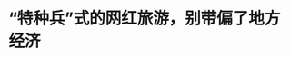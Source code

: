 <!DOCTYPE html>
<html lang="zh-CN">

<head>
    
<title>“特种兵”式的网红旅游，别带偏了地方经济_腾讯新闻</title>
<meta name="keywords" content="旅游市场,荣昌,网红,特种兵">
<meta name="description" content="“特种兵旅游”本质上不是旅游，而是一种畸形的互联网流行文化。匆匆而来的“特种兵”们在意的，不是地方的好山好水好风光，更不是厚重的人文历史积淀，而是扎堆跟风加炫耀的快感。      撰文丨关不羽   ....">
<meta name="author" content="腾讯网">
<meta name="copyright" content="Copyright 1998 - 2025 Tencent. All Rights Reserved">
<meta property="og:type" content="news" />

<meta property="og:title" content="“特种兵”式的网红旅游，别带偏了地方经济_腾讯新闻" />
<meta property="og:description" content="“特种兵旅游”本质上不是旅游，而是一种畸形的互联网流行文化。匆匆而来的“特种兵”们在意的，不是地方的好山好水好风光，更不是厚重的人文历史积淀，而是扎堆跟风加炫耀的快感。      撰文丨关不羽   ...." />
<meta property="og:url" content="https://news.qq.com/rain/a/20250509A04H5S00" />
<meta property="og:image" content="https://inews.gtimg.com/news_ls/OuQoBpNYaeMG9WPHr0LEq7Svc2vs5nwQHl8cYvcG2e7CEAA_640330/0" />
<meta property="article:author" content="冰川思想库" />
<meta property="article:published_time" content="2025-05-09 12:27:36" />
<meta property="category" content="travel" />

<meta name="baidu-site-verification" content="jJeIJ5X7pP" />
    <meta charset="utf-8" />
<meta http-equiv="X-UA-Compatible" content="IE=Edge" />
<meta name="viewport" content="width=device-width, initial-scale=1, shrink-to-fit=no" />
<link rel="dns-prefetch" href="mat1.gtimg.com">
<link rel="dns-prefetch" href="i.news.qq.com">
<link rel="shortcut icon" href="https://mat1.gtimg.com/qqcdn/qqindex2021/favicon.ico">
<script nomodule="true" src="https://mat1.gtimg.com/qqcdn/qqindex2021/common-static/20240515201444/core3-37-1.min.js"></script>
<script>
  try {
    if (!window.IntersectionObserver) {
      var observerScript = document.createElement('script');
      observerScript.src = "https://mat1.gtimg.com/qqcdn/qqindex2021/common-static/20241024141058/intersection-observer-polyfill.js";
      document.head.appendChild(observerScript);
    }
  } catch (error) {}
</script>

<script>
  try {
    if (!Element.prototype.scrollTo) {
      var scrollScript = document.createElement('script');
      scrollScript.src = "https://mat1.gtimg.com/qqcdn/qqindex2021/common-static/20241025153001/scroll-behavior-polyfill.js";
      document.head.appendChild(scrollScript);
    }
  } catch (error) {}
</script>
<script>
  try {
    if ('scrollRestoration' in window.history) {
      window.history.scrollRestoration = 'manual';
    }
    window.isPcClient = Boolean(window.electron) && (
      window.navigator.userAgent.indexOf('pc-client') > 0 ||
      window.navigator.userAgent.indexOf('TencentNews') > 0
    );
  } catch {}
</script>
<script>
  try {
    if (window.isPcClient) {
      var bodyStyle = document.createElement('style');
      bodyStyle.innerText = 'body{ zoom: 0.95 }';
      document.head.appendChild(bodyStyle);
    }
  } catch {}
</script>
<script>
  window.DATA = {"url":"https://view.inews.qq.com/a/20250509A04H5S00","article_id":"20250509A04H5S00","article_type":"0","title":"“特种兵”式的网红旅游，别带偏了地方经济","desc":"“特种兵旅游”本质上不是旅游，而是一种畸形的互联网流行文化。匆匆而来的“特种兵”们在意的，不是地方的好山好水好风光，更不是厚重的人文历史积淀，而是扎堆跟风加炫耀的快感。      撰文丨关不羽   ....","iNewsRecommendLevel":1,"abstract":"“特种兵旅游”本质上不是旅游，而是一种畸形的互联网流行文化。匆匆而来的“特种兵”们在意的，不是地方的好山好水好风光，更不是厚重的人文历史积淀，而是扎堆跟风加炫耀的快感。      撰文丨关不羽   ....","catalog1":"travel","ad_channel_sign":"fashion","introduction":"","media":"冰川思想库","media_id":"5077623","pubtime":"2025-05-09 12:27:36","comment_id":"8410483162","political":0,"cmsId":"20250509A04H5S00","cms_id":"20250509A04H5S00","closeAllAd":0,"closeAllFavorite":false,"originContent":{"directory":{"ai_list":null,"enable":2,"list":null},"text":"\u003cdiv class=\"rich_media_content\"\u003e\u003cp style=\"text-align: center\" data-exeditor-arbitrary-box=\"image-box\"\u003e\u003c!--IMG_0--\u003e\u003c/p\u003e\u003cp style=\"background-color: rgb(255, 255, 255); line-height: 1.5; margin-bottom: 28px; margin-left: 24px; margin-right: 24px; margin-top: 8px; padding: 0px; text-align: justify\"\u003e\u003cspan style=\"letter-spacing: 1px\"\u003e\u003cspan style=\"font-size: 18px\"\u003e\u003cspan style=\"color: rgb(104, 104, 104)\"\u003e\u003cspan style=\"background-color: rgb(247, 247, 247)\"\u003e“特种兵旅游”本质上不是旅游，而是一种畸形的互联网流行文化。匆匆而来的“特种兵”们在意的，不是地方的好山好水好风光，更不是厚重的人文历史积淀，而是扎堆跟风加炫耀的快感。\u003c/span\u003e\u003c/span\u003e\u003c/span\u003e\u003c/span\u003e\u003c/p\u003e\u003cp style=\"background-color: rgb(255, 255, 255); line-height: 2; margin-bottom: 0px; margin-left: 8px; margin-right: 8px; margin-top: 20px; padding: 0px; text-align: justify\"\u003e\u003cspan style=\"letter-spacing: 1px\"\u003e\u003cspan style=\"font-size: 18px\"\u003e\u003cstrong\u003e\u003cspan style=\"color: rgb(62, 62, 62)\"\u003e\u003cspan style=\"background-color: rgb(255, 255, 255)\"\u003e撰文丨关不羽\u003c/span\u003e\u003c/span\u003e\u003c/strong\u003e\u003c/span\u003e\u003c/span\u003e\u003c/p\u003e\u003cp style=\"background-color: rgb(255, 255, 255); line-height: 2; margin-bottom: 18px; margin-left: 8px; margin-right: 8px; margin-top: 18px; padding: 0px; text-align: justify\"\u003e\u003c/p\u003e\u003cp style=\"background-color: rgb(255, 255, 255); line-height: 2; margin-bottom: 0px; margin-left: 8px; margin-right: 8px; margin-top: 20px; padding: 0px; text-align: justify\"\u003e\u003cspan style=\"letter-spacing: 1px\"\u003e\u003cspan style=\"font-size: 18px\"\u003e\u003cspan style=\"color: rgb(47, 47, 47)\"\u003e\u003cspan style=\"background-color: rgb(255, 255, 255)\"\u003e又是一个到处堵车、人挤人的“五一”假期。假期5天全国国内出游3.14亿人次，同比增长6.4%；国内游客出游总花费1802.69亿元，同比增长8.0%。宏观数据相当喜人。\u003c/span\u003e\u003c/span\u003e\u003c/span\u003e\u003c/span\u003e\u003c/p\u003e\u003cp style=\"background-color: rgb(255, 255, 255); line-height: 2; margin-bottom: 18px; margin-left: 8px; margin-right: 8px; margin-top: 18px; padding: 0px; text-align: justify\"\u003e\u003c/p\u003e\u003cp style=\"background-color: rgb(255, 255, 255); line-height: 2; margin-bottom: 0px; margin-left: 8px; margin-right: 8px; margin-top: 20px; padding: 0px; text-align: justify\"\u003e\u003cspan style=\"letter-spacing: 1px\"\u003e\u003cspan style=\"font-size: 18px\"\u003e\u003cspan style=\"color: rgb(47, 47, 47)\"\u003e\u003cspan style=\"background-color: rgb(255, 255, 255)\"\u003e不过，\u003c/span\u003e\u003c/span\u003e\u003cstrong\u003e\u003cspan style=\"color: rgb(0, 66, 139)\"\u003e\u003cspan style=\"background-color: rgb(255, 255, 255)\"\u003e最吸引眼球的可能不是数据，而是地方政府接待游客的“奇招”。\u003c/span\u003e\u003c/span\u003e\u003c/strong\u003e\u003c/span\u003e\u003c/span\u003e\u003c/p\u003e\u003cp style=\"background-color: rgb(255, 255, 255); line-height: 2; margin-bottom: 18px; margin-left: 8px; margin-right: 8px; margin-top: 18px; padding: 0px; text-align: justify\"\u003e\u003c/p\u003e\u003cp style=\"background-color: rgb(255, 255, 255); line-height: 2; margin-bottom: 0px; margin-left: 8px; margin-right: 8px; margin-top: 20px; padding: 0px; text-align: justify\"\u003e\u003cspan style=\"letter-spacing: 1px\"\u003e\u003cspan style=\"font-size: 18px\"\u003e\u003cspan style=\"color: rgb(47, 47, 47)\"\u003e\u003cspan style=\"background-color: rgb(255, 255, 255)\"\u003e新晋网红地区重庆市荣昌区政府食堂对社会开放，成了游客的打卡点。荣昌开了个头，多地政府跟进，成了今年长假新闻中的热点。对此，网上也产生了争议。头部网红胡锡进提出了批评，认为荣昌区政府开放食堂，有挤占民企市场、不公平竞争之嫌。\u003c/span\u003e\u003c/span\u003e\u003c/span\u003e\u003c/span\u003e\u003c/p\u003e\u003cp style=\"background-color: rgb(255, 255, 255); line-height: 2; margin-bottom: 18px; margin-left: 8px; margin-right: 8px; margin-top: 18px; padding: 0px; text-align: justify\"\u003e\u003c/p\u003e\u003cp style=\"background-color: rgb(255, 255, 255); line-height: 2; margin-bottom: 0px; margin-left: 8px; margin-right: 8px; margin-top: 20px; padding: 0px; text-align: justify\"\u003e\u003cspan style=\"letter-spacing: 1px\"\u003e\u003cspan style=\"font-size: 18px\"\u003e\u003cspan style=\"color: rgb(47, 47, 47)\"\u003e\u003cspan style=\"background-color: rgb(255, 255, 255)\"\u003e胡编说的不是没有道理，不过也得看具体情况。如果游客人数远远超出了本地餐饮的接待能力，政府开放食堂作为应急措施，算是无奈之举吧。不了解具体情况，所以不予评价。\u003c/span\u003e\u003c/span\u003e\u003c/span\u003e\u003c/span\u003e\u003c/p\u003e\u003cp style=\"background-color: rgb(255, 255, 255); line-height: 2; margin-bottom: 18px; margin-left: 8px; margin-right: 8px; margin-top: 18px; padding: 0px; text-align: justify\"\u003e\u003c/p\u003e\u003cp style=\"background-color: rgb(255, 255, 255); line-height: 2; margin-bottom: 0px; margin-left: 8px; margin-right: 8px; margin-top: 20px; padding: 0px; text-align: justify\"\u003e\u003cspan style=\"letter-spacing: 1px\"\u003e\u003cspan style=\"font-size: 18px\"\u003e\u003cspan style=\"color: rgb(47, 47, 47)\"\u003e\u003cspan style=\"background-color: rgb(255, 255, 255)\"\u003e比政府应不应该开放食堂更重要的是，政府对网红旅游的热炒如何应对。不要高估网红旅游的经济价值，最怕的是，舍本逐末，带坏了假日的旅游市场。\u003c/span\u003e\u003c/span\u003e\u003c/span\u003e\u003c/span\u003e\u003c/p\u003e\u003cp style=\"background-color: rgb(255, 255, 255); line-height: 2; margin-bottom: 18px; margin-left: 8px; margin-right: 8px; margin-top: 18px; padding: 0px; text-align: justify\"\u003e\u003c/p\u003e\u003ch1 style=\"line-height: 1.579; margin-bottom: 20px; margin-left: 0px; margin-right: 0px; margin-top: 20px; text-align: justify\"\u003e\u003c!--HPOS_0--\u003e\u003cstrong\u003e\u003cspan style=\"color: rgb(34, 34, 34)\"\u003e\u003cspan style=\"background-color: rgb(255, 255, 255)\"\u003e01\u003c/span\u003e\u003c/span\u003e\u003c/strong\u003e\u003c/h1\u003e\u003cp style=\"background-color: rgb(255, 255, 255); line-height: 2; margin-bottom: 18px; margin-left: 8px; margin-right: 8px; margin-top: 18px; padding: 0px; text-align: justify\"\u003e\u003c/p\u003e\u003cp style=\"background-color: rgb(255, 255, 255); line-height: 2; margin-bottom: 0px; margin-left: 8px; margin-right: 8px; margin-top: 20px; padding: 0px; text-align: justify\"\u003e\u003cspan style=\"letter-spacing: 1px\"\u003e\u003cspan style=\"font-size: 18px\"\u003e\u003cspan style=\"color: rgb(47, 47, 47)\"\u003e\u003cspan style=\"background-color: rgb(255, 255, 255)\"\u003e假日经济发展迅猛，年年新高，形势喜人。但是，人流增长并没有如预想中带动旅游经济的强劲发展。\u003c/span\u003e\u003c/span\u003e\u003c/span\u003e\u003c/span\u003e\u003c/p\u003e\u003cp style=\"background-color: rgb(255, 255, 255); line-height: 2; margin-bottom: 18px; margin-left: 8px; margin-right: 8px; margin-top: 18px; padding: 0px; text-align: justify\"\u003e\u003c/p\u003e\u003cp style=\"background-color: rgb(255, 255, 255); line-height: 2; margin-bottom: 0px; margin-left: 8px; margin-right: 8px; margin-top: 20px; padding: 0px; text-align: justify\"\u003e\u003cspan style=\"letter-spacing: 1px\"\u003e\u003cspan style=\"font-size: 18px\"\u003e\u003cstrong\u003e\u003cspan style=\"color: rgb(0, 66, 139)\"\u003e\u003cspan style=\"background-color: rgb(255, 255, 255)\"\u003e2024年，中国旅游产业的总体态势是“旺丁不旺财”。\u003c/span\u003e\u003c/span\u003e\u003c/strong\u003e\u003cspan style=\"color: rgb(34, 34, 34)\"\u003e\u003cspan style=\"background-color: rgb(255, 255, 255)\"\u003eA股32家上市旅游企业中，14家企业的营收同比增长，实现利润同比增长的仅10家。和旅游经济息息相关的航空、酒店，表现也不尽如人意。三大航司的旅客周转量均超过了2019年水平，却还是巨亏。酒店行业的情况同样不尽如人意，头部企业整体RevPAR（每间可供租出客房产生的平均实际营业收入）全年都在下降，业绩表现不佳。\u003c/span\u003e\u003c/span\u003e\u003c/span\u003e\u003c/span\u003e\u003c!--MID_AD_0--\u003e\u003c!--EOP_0--\u003e\u003c/p\u003e\u003c!--MID_ARTICLE_AD_0--\u003e\u003c!--PARAGRAPH_0--\u003e\u003cp style=\"background-color: rgb(255, 255, 255); line-height: 2; margin-bottom: 18px; margin-left: 8px; margin-right: 8px; margin-top: 18px; padding: 0px; text-align: justify\"\u003e\u003c/p\u003e\u003cp style=\"background-color: rgb(255, 255, 255); line-height: 2; margin-bottom: 0px; margin-left: 8px; margin-right: 8px; margin-top: 20px; padding: 0px; text-align: justify\"\u003e\u003cspan style=\"letter-spacing: 1px\"\u003e\u003cspan style=\"font-size: 18px\"\u003e\u003cspan style=\"color: rgb(47, 47, 47)\"\u003e\u003cspan style=\"background-color: rgb(255, 255, 255)\"\u003e显然，和节日景区人满为患的热闹景象相比，旅游经济的表现有点冷。旅游市场增量不增利、人旺财不旺的反差，源于人均消费低，低得几乎“贴着地面飞行”。\u003c/span\u003e\u003c/span\u003e\u003c/span\u003e\u003c/span\u003e\u003c/p\u003e\u003cp style=\"background-color: rgb(255, 255, 255); line-height: 2; margin-bottom: 18px; margin-left: 8px; margin-right: 8px; margin-top: 18px; padding: 0px; text-align: justify\"\u003e\u003c/p\u003e\u003cp style=\"background-color: rgb(255, 255, 255); line-height: 2; margin-bottom: 0px; margin-left: 8px; margin-right: 8px; margin-top: 20px; padding: 0px; text-align: justify\"\u003e\u003cspan style=\"letter-spacing: 1px\"\u003e\u003cspan style=\"font-size: 18px\"\u003e\u003cspan style=\"color: rgb(47, 47, 47)\"\u003e\u003cspan style=\"background-color: rgb(255, 255, 255)\"\u003e今年“五一”5天，游客日均消费仅114.8元。账面上比去年多了1块钱，但是考虑到去年下半年提振消费的政策，真实的人均消费还有可能略低于去年。\u003c/span\u003e\u003c/span\u003e\u003cstrong\u003e\u003cspan style=\"color: rgb(0, 66, 139)\"\u003e\u003cspan style=\"background-color: rgb(255, 255, 255)\"\u003e国内游客一直很省，现在更省。\u003c/span\u003e\u003c/span\u003e\u003c/strong\u003e\u003cspan style=\"color: rgb(34, 34, 34)\"\u003e\u003cspan style=\"background-color: rgb(255, 255, 255)\"\u003e省到极致的“穷游”，不做游客做“难民”。“难民风”游客出现在香港。\u003c/span\u003e\u003c/span\u003e\u003c/span\u003e\u003c/span\u003e\u003c/p\u003e\u003cp style=\"background-color: rgb(255, 255, 255); line-height: 2; margin-bottom: 18px; margin-left: 8px; margin-right: 8px; margin-top: 18px; padding: 0px; text-align: justify\"\u003e\u003c/p\u003e\u003cp style=\"background-color: rgb(255, 255, 255); line-height: 2; margin-bottom: 0px; margin-left: 8px; margin-right: 8px; margin-top: 20px; padding: 0px; text-align: justify\"\u003e\u003cspan style=\"letter-spacing: 1px\"\u003e\u003cspan style=\"font-size: 18px\"\u003e\u003cspan style=\"color: rgb(47, 47, 47)\"\u003e\u003cspan style=\"background-color: rgb(255, 255, 255)\"\u003e今年“五一”，香港媒体调查发现，位于北京道的麦当劳分店在凌晨时分竟有约50人留宿。店内环境嘈杂，多个行李箱随意摆放，许多游客趴在桌上或躺在椅子上。职员对此并未出言阻止，似乎对此现象感到无奈。港媒称这些人为“麦难民”。\u003c/span\u003e\u003c/span\u003e\u003c/span\u003e\u003c/span\u003e\u003c/p\u003e\u003cp style=\"background-color: rgb(255, 255, 255); line-height: 2; margin-bottom: 18px; margin-left: 8px; margin-right: 8px; margin-top: 18px; padding: 0px; text-align: justify\"\u003e\u003c/p\u003e\u003cp style=\"background-color: rgb(255, 255, 255); line-height: 2; margin-bottom: 0px; margin-left: 8px; margin-right: 8px; margin-top: 20px; padding: 0px; text-align: justify\"\u003e\u003cspan style=\"letter-spacing: 1px\"\u003e\u003cspan style=\"font-size: 18px\"\u003e\u003cspan style=\"color: rgb(47, 47, 47)\"\u003e\u003cspan style=\"background-color: rgb(255, 255, 255)\"\u003e“麦难民”的行为是否妥当，仁者见仁。可以肯定的是，“麦难民”对香港旅游经济是没什么贡献的。其实，国内的“特种兵”也没比“麦难民”好到哪里去。\u003c/span\u003e\u003c/span\u003e\u003c/span\u003e\u003c/span\u003e\u003c/p\u003e\u003cp style=\"background-color: rgb(255, 255, 255); line-height: 2; margin-bottom: 18px; margin-left: 8px; margin-right: 8px; margin-top: 18px; padding: 0px; text-align: justify\"\u003e\u003c/p\u003e\u003ch1 style=\"line-height: 1.579; margin-bottom: 20px; margin-left: 0px; margin-right: 0px; margin-top: 20px; text-align: justify\"\u003e\u003c!--HPOS_1--\u003e\u003cstrong\u003e\u003cspan style=\"color: rgb(34, 34, 34)\"\u003e\u003cspan style=\"background-color: rgb(255, 255, 255)\"\u003e02\u003c/span\u003e\u003c/span\u003e\u003c/strong\u003e\u003c/h1\u003e\u003cp style=\"background-color: rgb(255, 255, 255); line-height: 2; margin-bottom: 18px; margin-left: 8px; margin-right: 8px; margin-top: 18px; padding: 0px; text-align: justify\"\u003e\u003c/p\u003e\u003cp style=\"background-color: rgb(255, 255, 255); line-height: 2; margin-bottom: 0px; margin-left: 8px; margin-right: 8px; margin-top: 20px; padding: 0px; text-align: justify\"\u003e\u003cspan style=\"letter-spacing: 1px\"\u003e\u003cspan style=\"font-size: 18px\"\u003e\u003cspan style=\"color: rgb(47, 47, 47)\"\u003e\u003cspan style=\"background-color: rgb(255, 255, 255)\"\u003e“特种兵旅游”是疫情后大学生群体中兴起的，特殊情况下情绪宣泄式的暴走可以理解，久而久之却成了时髦的网红行为。\u003c/span\u003e\u003c/span\u003e\u003c/span\u003e\u003c/span\u003e\u003c/p\u003e\u003cp style=\"background-color: rgb(255, 255, 255); line-height: 2; margin-bottom: 18px; margin-left: 8px; margin-right: 8px; margin-top: 18px; padding: 0px; text-align: justify\"\u003e\u003c/p\u003e\u003cp style=\"background-color: rgb(255, 255, 255); line-height: 2; margin-bottom: 0px; margin-left: 8px; margin-right: 8px; margin-top: 20px; padding: 0px; text-align: justify\"\u003e\u003cspan style=\"letter-spacing: 1px\"\u003e\u003cspan style=\"font-size: 18px\"\u003e\u003cspan style=\"color: rgb(47, 47, 47)\"\u003e\u003cspan style=\"background-color: rgb(255, 255, 255)\"\u003e“一日跨三省”、“20元玩一天”之类的社交媒体炫耀、攀比成了网红捷径。各种不求玩好只要打卡出片的所谓“攻略”蔚然成风，向各个年龄段扩散。昔日明知有坑也要跳的老年低价团玩家也“重拾青春”，蠢蠢欲动。\u003c/span\u003e\u003c/span\u003e\u003c/span\u003e\u003c/span\u003e\u003c/p\u003e\u003cp style=\"background-color: rgb(255, 255, 255); line-height: 2; margin-bottom: 18px; margin-left: 8px; margin-right: 8px; margin-top: 18px; padding: 0px; text-align: justify\"\u003e\u003c/p\u003e\u003cp style=\"background-color: rgb(255, 255, 255); line-height: 2; margin-bottom: 0px; margin-left: 8px; margin-right: 8px; margin-top: 20px; padding: 0px; text-align: justify\"\u003e\u003cspan style=\"letter-spacing: 1px\"\u003e\u003cspan style=\"font-size: 18px\"\u003e\u003cspan style=\"color: rgb(47, 47, 47)\"\u003e\u003cspan style=\"background-color: rgb(255, 255, 255)\"\u003e于是乎，\u003c/span\u003e\u003c/span\u003e\u003cstrong\u003e\u003cspan style=\"color: rgb(0, 66, 139)\"\u003e\u003cspan style=\"background-color: rgb(255, 255, 255)\"\u003e老老少少的“特种兵”在假日出游的人潮中异军突起，为景区爆满、高速堵车添砖加瓦，为出游人数“锦上添花”。\u003c/span\u003e\u003c/span\u003e\u003c/strong\u003e\u003c/span\u003e\u003c/span\u003e\u003c/p\u003e\u003cp style=\"background-color: rgb(255, 255, 255); line-height: 2; margin-bottom: 18px; margin-left: 8px; margin-right: 8px; margin-top: 18px; padding: 0px; text-align: justify\"\u003e\u003c/p\u003e\u003cp style=\"background-color: rgb(255, 255, 255); line-height: 2; margin-bottom: 0px; margin-left: 8px; margin-right: 8px; margin-top: 20px; padding: 0px; text-align: justify\"\u003e\u003cspan style=\"letter-spacing: 1px\"\u003e\u003cspan style=\"font-size: 18px\"\u003e\u003cspan style=\"color: rgb(47, 47, 47)\"\u003e\u003cspan style=\"background-color: rgb(255, 255, 255)\"\u003e站在假日旅游经济的角度看，这些“暴走的特种兵”是妥妥的负能量。他们占用了当地大量公共资源，拉低了假日旅行的整体体验。\u003c/span\u003e\u003c/span\u003e\u003c/span\u003e\u003c/span\u003e\u003c/p\u003e\u003cp style=\"background-color: rgb(255, 255, 255); line-height: 2; margin-bottom: 18px; margin-left: 8px; margin-right: 8px; margin-top: 18px; padding: 0px; text-align: justify\"\u003e\u003c/p\u003e\u003cp style=\"background-color: rgb(255, 255, 255); line-height: 2; margin-bottom: 0px; margin-left: 8px; margin-right: 8px; margin-top: 20px; padding: 0px; text-align: justify\"\u003e\u003cspan style=\"letter-spacing: 1px\"\u003e\u003cspan style=\"font-size: 18px\"\u003e\u003cspan style=\"color: rgb(47, 47, 47)\"\u003e\u003cspan style=\"background-color: rgb(255, 255, 255)\"\u003e拿着“20元玩转××城攻略”按图索骥的“特种兵”，该省的不该省的都省了。住宿蹭机场、火车站，洗浴蹭公厕，饮食自带干粮，纯纯的薅羊毛。对当地消费的贡献约等于零。\u003c/span\u003e\u003c/span\u003e\u003c/span\u003e\u003c/span\u003e\u003c/p\u003e\u003cp style=\"background-color: rgb(255, 255, 255); line-height: 2; margin-bottom: 18px; margin-left: 8px; margin-right: 8px; margin-top: 18px; padding: 0px; text-align: justify\"\u003e\u003c/p\u003e\u003cp style=\"background-color: rgb(255, 255, 255); line-height: 2; margin-bottom: 0px; margin-left: 8px; margin-right: 8px; margin-top: 20px; padding: 0px; text-align: justify\"\u003e\u003cspan style=\"letter-spacing: 1px\"\u003e\u003cspan style=\"font-size: 18px\"\u003e\u003cspan style=\"color: rgb(47, 47, 47)\"\u003e\u003cspan style=\"background-color: rgb(255, 255, 255)\"\u003e如今还多了一条打卡政府食堂的“新攻略”，吃上了当地财政贴钱的“员工餐”，无异于搜刮民脂民膏。地方财政是用于地方建设和福利的，间接就是花当地人的钱。这哪里是接待游客，而是投喂过境的蝗虫。\u003c/span\u003e\u003c/span\u003e\u003c/span\u003e\u003c/span\u003e\u003c/p\u003e\u003cp style=\"background-color: rgb(255, 255, 255); line-height: 2; margin-bottom: 18px; margin-left: 8px; margin-right: 8px; margin-top: 18px; padding: 0px; text-align: justify\"\u003e\u003c/p\u003e\u003cp style=\"background-color: rgb(255, 255, 255); line-height: 2; margin-bottom: 0px; margin-left: 8px; margin-right: 8px; margin-top: 20px; padding: 0px; text-align: justify\"\u003e\u003cspan style=\"letter-spacing: 1px\"\u003e\u003cspan style=\"font-size: 18px\"\u003e\u003cspan style=\"color: rgb(47, 47, 47)\"\u003e\u003cspan style=\"background-color: rgb(255, 255, 255)\"\u003e打工人是不得不选择这些长假出行，在当地消费花了不少钱，旅游体验却因老老少少“没事忙”的“特种兵”扎堆大打折扣。地方政府还要贴心地为后者倾力服务，帮他们省最后一分钱，这真的算是做好事吗？\u003c/span\u003e\u003c/span\u003e\u003c/span\u003e\u003c/span\u003e\u003c/p\u003e\u003cp style=\"background-color: rgb(255, 255, 255); line-height: 2; margin-bottom: 18px; margin-left: 8px; margin-right: 8px; margin-top: 18px; padding: 0px; text-align: justify\"\u003e\u003c/p\u003e\u003cp style=\"background-color: rgb(255, 255, 255); line-height: 2; margin-bottom: 0px; margin-left: 8px; margin-right: 8px; margin-top: 20px; padding: 0px; text-align: justify\"\u003e\u003cspan style=\"letter-spacing: 1px\"\u003e\u003cspan style=\"font-size: 18px\"\u003e\u003cstrong\u003e\u003cspan style=\"color: rgb(0, 66, 139)\"\u003e\u003cspan style=\"background-color: rgb(255, 255, 255)\"\u003e做客有做客的礼仪规矩。客随主便，礼尚往来，而不是单方面的依赖索取。\u003c/span\u003e\u003c/span\u003e\u003c/strong\u003e\u003cspan style=\"color: rgb(34, 34, 34)\"\u003e\u003cspan style=\"background-color: rgb(255, 255, 255)\"\u003e这次“五一”长假，还出现了游客连宾馆都不订，没地方住求助文旅局。文旅局长自己把他们带回家住也就罢了，还要安排住进民居。这种“游客”到底是没有假日出行的常识，还是故意为之地赖上了？\u003c/span\u003e\u003c/span\u003e\u003c/span\u003e\u003c/span\u003e\u003c!--MID_AD_1--\u003e\u003c!--EOP_1--\u003e\u003c/p\u003e\u003c!--MID_ARTICLE_AD_1--\u003e\u003c!--PARAGRAPH_1--\u003e\u003cp style=\"background-color: rgb(255, 255, 255); line-height: 2; margin-bottom: 18px; margin-left: 8px; margin-right: 8px; margin-top: 18px; padding: 0px; text-align: justify\"\u003e\u003c/p\u003e\u003cp style=\"background-color: rgb(255, 255, 255); line-height: 2; margin-bottom: 0px; margin-left: 8px; margin-right: 8px; margin-top: 20px; padding: 0px; text-align: justify\"\u003e\u003cspan style=\"letter-spacing: 1px\"\u003e\u003cspan style=\"font-size: 18px\"\u003e\u003cspan style=\"color: rgb(47, 47, 47)\"\u003e\u003cspan style=\"background-color: rgb(255, 255, 255)\"\u003e总之，“特种兵”们揣着一张身份证就出门，来一场“说走就走的旅行”。归来时挥挥手不带走一片云彩。他们是潇洒了，当地老百姓却是没赚到钱还得收拾烂摊子的活倒霉。\u003c/span\u003e\u003c/span\u003e\u003c/span\u003e\u003c/span\u003e\u003c/p\u003e\u003cp style=\"background-color: rgb(255, 255, 255); line-height: 2; margin-bottom: 18px; margin-left: 8px; margin-right: 8px; margin-top: 18px; padding: 0px; text-align: justify\"\u003e\u003c/p\u003e\u003cp style=\"background-color: rgb(255, 255, 255); line-height: 2; margin-bottom: 0px; margin-left: 8px; margin-right: 8px; margin-top: 20px; padding: 0px; text-align: justify\"\u003e\u003cspan style=\"letter-spacing: 1px\"\u003e\u003cspan style=\"font-size: 18px\"\u003e\u003cstrong\u003e\u003cspan style=\"color: rgb(0, 66, 139)\"\u003e\u003cspan style=\"background-color: rgb(255, 255, 255)\"\u003e这种网红旅游，对地方经济没好处。对城市形象的推广宣传也没多大作用。\u003c/span\u003e\u003c/span\u003e\u003c/strong\u003e\u003cspan style=\"color: rgb(34, 34, 34)\"\u003e\u003cspan style=\"background-color: rgb(255, 255, 255)\"\u003e爆得大名的网红，保鲜期是很短的。此前网红过的淄博、天水，现在还有几个人惦记，能有多少游客？\u003c/span\u003e\u003c/span\u003e\u003c/span\u003e\u003c/span\u003e\u003c/p\u003e\u003cp style=\"background-color: rgb(255, 255, 255); line-height: 2; margin-bottom: 18px; margin-left: 8px; margin-right: 8px; margin-top: 18px; padding: 0px; text-align: justify\"\u003e\u003c/p\u003e\u003cp style=\"background-color: rgb(255, 255, 255); line-height: 2; margin-bottom: 0px; margin-left: 8px; margin-right: 8px; margin-top: 20px; padding: 0px; text-align: justify\"\u003e\u003cspan style=\"letter-spacing: 1px\"\u003e\u003cspan style=\"font-size: 18px\"\u003e\u003cspan style=\"color: rgb(47, 47, 47)\"\u003e\u003cspan style=\"background-color: rgb(255, 255, 255)\"\u003e“特种兵”从没真正带火一座城市，真正的旅游热点城市也不需要他们带火。今天公认的网红城市，杭州、哈尔滨、桂林，哪个不是老牌的十大旅游城市？哪里是“特种兵”带火的？“特种兵”只会带歪旅游市场，制造一堆毫无价值的泡沫景点。那就是遍地“小××”的所谓“平替”。\u003c/span\u003e\u003c/span\u003e\u003c/span\u003e\u003c/span\u003e\u003c!--MID_AD_2--\u003e\u003c!--EOP_2--\u003e\u003c/p\u003e\u003c!--MID_ARTICLE_AD_2--\u003e\u003c!--PARAGRAPH_2--\u003e\u003cp style=\"background-color: rgb(255, 255, 255); line-height: 2; margin-bottom: 18px; margin-left: 8px; margin-right: 8px; margin-top: 18px; padding: 0px; text-align: justify\"\u003e\u003c/p\u003e\u003ch1 style=\"line-height: 1.579; margin-bottom: 20px; margin-left: 0px; margin-right: 0px; margin-top: 20px; text-align: justify\"\u003e\u003c!--HPOS_2--\u003e\u003cstrong\u003e\u003cspan style=\"color: rgb(34, 34, 34)\"\u003e\u003cspan style=\"background-color: rgb(255, 255, 255)\"\u003e03\u003c/span\u003e\u003c/span\u003e\u003c/strong\u003e\u003c/h1\u003e\u003cp style=\"background-color: rgb(255, 255, 255); line-height: 2; margin-bottom: 18px; margin-left: 8px; margin-right: 8px; margin-top: 18px; padding: 0px; text-align: justify\"\u003e\u003c/p\u003e\u003cp style=\"background-color: rgb(255, 255, 255); line-height: 2; margin-bottom: 0px; margin-left: 8px; margin-right: 8px; margin-top: 20px; padding: 0px; text-align: justify\"\u003e\u003cspan style=\"letter-spacing: 1px\"\u003e\u003cspan style=\"font-size: 18px\"\u003e\u003cspan style=\"color: rgb(47, 47, 47)\"\u003e\u003cspan style=\"background-color: rgb(255, 255, 255)\"\u003e据网易数读统计，全国至少有63个城市拥有“小圣托里尼”，62个城市拥有“小京都”，61个城市拥有“小镰仓”，以及59个城市拥有“小奈良”。旅游圈还有个笑话，全世界只有1个冰岛，中国却有21个。\u003c/span\u003e\u003c/span\u003e\u003c/span\u003e\u003c/span\u003e\u003c/p\u003e\u003cp style=\"background-color: rgb(255, 255, 255); line-height: 2; margin-bottom: 18px; margin-left: 8px; margin-right: 8px; margin-top: 18px; padding: 0px; text-align: justify\"\u003e\u003c/p\u003e\u003cp style=\"background-color: rgb(255, 255, 255); line-height: 2; margin-bottom: 0px; margin-left: 8px; margin-right: 8px; margin-top: 20px; padding: 0px; text-align: justify\"\u003e\u003cspan style=\"letter-spacing: 1px\"\u003e\u003cspan style=\"font-size: 18px\"\u003e\u003cspan style=\"color: rgb(47, 47, 47)\"\u003e\u003cspan style=\"background-color: rgb(255, 255, 255)\"\u003e要是条件确实合适，认真复刻海外景点，也是一种景区建设的方式。这些“小××”不是一个都不能打卡，但是绝大多数都是渣渣。弄个土堆子，就成了“小富士山”？连草皮都省了，靠刷漆配色，说是丐版都太抬举了。这是秀景色，还是秀脑力贫乏？\u003c/span\u003e\u003c/span\u003e\u003c/span\u003e\u003c/span\u003e\u003c/p\u003e\u003cp style=\"background-color: rgb(255, 255, 255); line-height: 2; margin-bottom: 18px; margin-left: 8px; margin-right: 8px; margin-top: 18px; padding: 0px; text-align: justify\"\u003e\u003c/p\u003e\u003cp style=\"background-color: rgb(255, 255, 255); line-height: 2; margin-bottom: 0px; margin-left: 8px; margin-right: 8px; margin-top: 20px; padding: 0px; text-align: justify\"\u003e\u003cspan style=\"letter-spacing: 1px\"\u003e\u003cspan style=\"font-size: 18px\"\u003e\u003cstrong\u003e\u003cspan style=\"color: rgb(0, 66, 139)\"\u003e\u003cspan style=\"background-color: rgb(255, 255, 255)\"\u003e这些“小××”诞生于网络自发。各路网红为了满足“特种兵”的打卡需求，为省钱找平替，为平替生搬硬套。\u003c/span\u003e\u003c/span\u003e\u003c/strong\u003e\u003cspan style=\"color: rgb(34, 34, 34)\"\u003e\u003cspan style=\"background-color: rgb(255, 255, 255)\"\u003e反正“特种兵”就是到处跟风打卡的蜻蜓点水，真景假景浑不在意，只要出片就行。这种民间自发行为，政府管不住，也不必管。但是，不应该推波助澜。\u003c/span\u003e\u003c/span\u003e\u003c/span\u003e\u003c/span\u003e\u003c/p\u003e\u003cp style=\"background-color: rgb(255, 255, 255); line-height: 2; margin-bottom: 18px; margin-left: 8px; margin-right: 8px; margin-top: 18px; padding: 0px; text-align: justify\"\u003e\u003c/p\u003e\u003cp style=\"background-color: rgb(255, 255, 255); line-height: 2; margin-bottom: 0px; margin-left: 8px; margin-right: 8px; margin-top: 20px; padding: 0px; text-align: justify\"\u003e\u003cspan style=\"letter-spacing: 1px\"\u003e\u003cspan style=\"font-size: 18px\"\u003e\u003cspan style=\"color: rgb(47, 47, 47)\"\u003e\u003cspan style=\"background-color: rgb(255, 255, 255)\"\u003e“我在××很想你”，不少“小××”成为网红后，成了某些地方文旅部门搞宣传的香饽饽，很是花了力气包装。真正的游客到访后，大呼上当。更有甚者还有地方政府下场打造“小××”，基建配套的钱花了大把，却是“花无三日红”的竹篮打水一场空。\u003c/span\u003e\u003c/span\u003e\u003c/span\u003e\u003c/span\u003e\u003c/p\u003e\u003cp style=\"background-color: rgb(255, 255, 255); line-height: 2; margin-bottom: 18px; margin-left: 8px; margin-right: 8px; margin-top: 18px; padding: 0px; text-align: justify\"\u003e\u003c/p\u003e\u003cp style=\"background-color: rgb(255, 255, 255); line-height: 2; margin-bottom: 0px; margin-left: 8px; margin-right: 8px; margin-top: 20px; padding: 0px; text-align: justify\"\u003e\u003cspan style=\"letter-spacing: 1px\"\u003e\u003cspan style=\"font-size: 18px\"\u003e\u003cspan style=\"color: rgb(47, 47, 47)\"\u003e\u003cspan style=\"background-color: rgb(255, 255, 255)\"\u003e这些年来，很多地方政府都把假日旅游经济作为发展的重点，增加财政收入、提高地方形象的迫切心情可以理解。可也不能病急乱投医啊。\u003c/span\u003e\u003c/span\u003e\u003cstrong\u003e\u003cspan style=\"color: rgb(0, 66, 139)\"\u003e\u003cspan style=\"background-color: rgb(255, 255, 255)\"\u003e“特种兵旅游”本质上不是旅游，而是一种畸形的互联网流行文化。\u003c/span\u003e\u003c/span\u003e\u003c/strong\u003e\u003c/span\u003e\u003c/span\u003e\u003c/p\u003e\u003cp style=\"background-color: rgb(255, 255, 255); line-height: 2; margin-bottom: 18px; margin-left: 8px; margin-right: 8px; margin-top: 18px; padding: 0px; text-align: justify\"\u003e\u003c/p\u003e\u003cp style=\"background-color: rgb(255, 255, 255); line-height: 2; margin-bottom: 0px; margin-left: 8px; margin-right: 8px; margin-top: 20px; padding: 0px; text-align: justify\"\u003e\u003cspan style=\"letter-spacing: 1px\"\u003e\u003cspan style=\"font-size: 18px\"\u003e\u003cspan style=\"color: rgb(47, 47, 47)\"\u003e\u003cspan style=\"background-color: rgb(255, 255, 255)\"\u003e匆匆而来的“特种兵”们在意的，不是地方的好山好水好风光，更不是厚重的人文历史积淀，而是扎堆跟风加炫耀的快感。嘴上标榜小众、“诗和远方”，身体却是哪儿人多去哪儿，什么造型吸引流量就拗什么造型。这种“特种兵”式的穷游，不是经济上的贫乏，而是精神上的懒惰肤浅。\u003c/span\u003e\u003c/span\u003e\u003c/span\u003e\u003c/span\u003e\u003c!--MID_AD_3--\u003e\u003c!--EOP_3--\u003e\u003c/p\u003e\u003c!--MID_ARTICLE_AD_3--\u003e\u003c!--PARAGRAPH_3--\u003e\u003cp style=\"background-color: rgb(255, 255, 255); line-height: 2; margin-bottom: 18px; margin-left: 8px; margin-right: 8px; margin-top: 18px; padding: 0px; text-align: justify\"\u003e\u003c/p\u003e\u003cp style=\"background-color: rgb(255, 255, 255); line-height: 2; margin-bottom: 0px; margin-left: 8px; margin-right: 8px; margin-top: 20px; padding: 0px; text-align: justify\"\u003e\u003cspan style=\"letter-spacing: 1px\"\u003e\u003cspan style=\"font-size: 18px\"\u003e\u003cspan style=\"color: rgb(47, 47, 47)\"\u003e\u003cspan style=\"background-color: rgb(255, 255, 255)\"\u003e所以，地方政府在文旅规划、宣传和配套上，别给“特种兵”带歪了。社会舆论也不能一味“媚青”，把“青春没有售价，硬座直通拉萨”的少年荒唐当宝。“青春没有售价”，就更不该挥霍在毫无价值的暴走、乱窜上，耽误自己、打扰他人，有什么可炫耀的？\u003c/span\u003e\u003c/span\u003e\u003c/span\u003e\u003c/span\u003e\u003c/p\u003e\u003cp style=\"background-color: rgb(255, 255, 255); line-height: 2; margin-bottom: 18px; margin-left: 8px; margin-right: 8px; margin-top: 18px; padding: 0px; text-align: justify\"\u003e\u003c/p\u003e\u003cp style=\"background-color: rgb(255, 255, 255); line-height: 2; margin-bottom: 0px; margin-left: 8px; margin-right: 8px; margin-top: 20px; padding: 0px; text-align: justify\"\u003e\u003cspan style=\"letter-spacing: 1px\"\u003e\u003cspan style=\"font-size: 18px\"\u003e\u003cspan style=\"color: rgb(47, 47, 47)\"\u003e\u003cspan style=\"background-color: rgb(255, 255, 255)\"\u003e总而言之，出门在外，花钱吃饭、花钱住宿，天经地义。假日游客多，旅行成本更高，是市场的正常现象。一年两假的大学生、老来无事的退休人士不是不差钱的，那就换换日子出行。非要挤进人潮，没吃没住，那就自己负责。当地居民不欠他们的，地方政府也不欠他们的，大可不必过分殷勤。\u003c/span\u003e\u003c/span\u003e\u003c/span\u003e\u003c/span\u003e\u003c!--MID_AD_4--\u003e\u003c!--EOP_4--\u003e\u003c/p\u003e\u003c!--MID_ARTICLE_AD_4--\u003e\u003c!--PARAGRAPH_4--\u003e\u003cp style=\"background-color: rgb(255, 255, 255); line-height: 2; margin-bottom: 18px; margin-left: 8px; margin-right: 8px; margin-top: 18px; padding: 0px; text-align: justify\"\u003e\u003c/p\u003e\u003cp style=\"background-color: rgb(255, 255, 255); line-height: 2; margin-bottom: 0px; margin-left: 8px; margin-right: 8px; margin-top: 20px; padding: 0px; text-align: justify\"\u003e\u003cspan style=\"letter-spacing: 1px\"\u003e\u003cspan style=\"font-size: 18px\"\u003e\u003cstrong\u003e\u003cspan style=\"color: rgb(0, 66, 139)\"\u003e\u003cspan style=\"background-color: rgb(255, 255, 255)\"\u003e地方政府固然要讲服务，但讲服务的前提是，什么该做什么不该做的，边界分明。\u003c/span\u003e\u003c/span\u003e\u003c/strong\u003e\u003cspan style=\"color: rgb(34, 34, 34)\"\u003e\u003cspan style=\"background-color: rgb(255, 255, 255)\"\u003e服务游客是不错，但也不是无限制的，领导一句话、基层跑断腿的“加戏”不仅不必，也不应该。\u003c/span\u003e\u003c/span\u003e\u003c/span\u003e\u003c/span\u003e\u003c/p\u003e\u003cp style=\"background-color: rgb(255, 255, 255); line-height: 2; margin-bottom: 18px; margin-left: 8px; margin-right: 8px; margin-top: 18px; padding: 0px; text-align: justify\"\u003e\u003c/p\u003e\u003cp style=\"background-color: rgb(255, 255, 255); line-height: 2; margin-bottom: 0px; margin-left: 8px; margin-right: 8px; margin-top: 20px; padding: 0px; text-align: justify\"\u003e\u003cspan style=\"letter-spacing: 1px\"\u003e\u003cspan style=\"font-size: 18px\"\u003e\u003cspan style=\"color: rgb(47, 47, 47)\"\u003e\u003cspan style=\"background-color: rgb(255, 255, 255)\"\u003e开放政府食堂，即使作为应急措施，也不可常态化。这类“服务”的确有与民争利之嫌，更重要的是，会吸引更多薅羊毛的旅游“特种兵”造访，对地方经济、民生都是有害无益。\u003c/span\u003e\u003c/span\u003e\u003c/span\u003e\u003c/span\u003e\u003c/p\u003e\u003cp style=\"background-color: rgb(255, 255, 255); line-height: 2; margin-bottom: 18px; margin-left: 8px; margin-right: 8px; margin-top: 18px; padding: 0px; text-align: justify\"\u003e\u003c/p\u003e\u003cp style=\"background-color: rgb(255, 255, 255); line-height: 2; margin-bottom: 0px; margin-left: 8px; margin-right: 8px; margin-top: 20px; padding: 0px; text-align: justify\"\u003e\u003cspan style=\"letter-spacing: 1px\"\u003e\u003cspan style=\"font-size: 18px\"\u003e\u003cspan style=\"color: rgb(47, 47, 47)\"\u003e\u003cspan style=\"background-color: rgb(255, 255, 255)\"\u003e旅游的服务配套，政府不要越俎代庖，而是放松管制，让市场机制发挥作用。比如，这次荣昌区政府允许商家临时占街摆摊，比开放食堂更有借鉴价值。\u003c/span\u003e\u003c/span\u003e\u003c/span\u003e\u003c/span\u003e\u003c/p\u003e\u003cp style=\"background-color: rgb(255, 255, 255); line-height: 2; margin-bottom: 18px; margin-left: 8px; margin-right: 8px; margin-top: 18px; padding: 0px; text-align: justify\"\u003e\u003c/p\u003e\u003cp style=\"background-color: rgb(255, 255, 255); line-height: 2; margin-bottom: 0px; margin-left: 8px; margin-right: 8px; margin-top: 20px; padding: 0px; text-align: justify\"\u003e\u003cspan style=\"letter-spacing: 1px\"\u003e\u003cspan style=\"font-size: 18px\"\u003e\u003cspan style=\"color: rgb(47, 47, 47)\"\u003e\u003cspan style=\"background-color: rgb(255, 255, 255)\"\u003e开放的市场条件下，有效的消费需求总会有市场供给匹配，真的不需要政府过多操心。\u003c/span\u003e\u003c/span\u003e\u003c/span\u003e\u003c/span\u003e\u003c/p\u003e\u003cp style=\"background-color: rgb(255, 255, 255); line-height: 2; margin-bottom: 18px; margin-left: 8px; margin-right: 8px; margin-top: 18px; padding: 0px; text-align: justify\"\u003e\u003c/p\u003e\u003cp style=\"background-color: rgb(255, 255, 255); line-height: 1.5; margin-bottom: 0px; margin-left: 8px; margin-right: 8px; margin-top: 20px; padding: 0px; text-align: justify\"\u003e\u003cspan style=\"letter-spacing: 1px\"\u003e\u003cspan style=\"font-size: 18px\"\u003e\u003cspan style=\"color: rgb(104, 104, 104)\"\u003e\u003cspan style=\"background-color: rgb(255, 255, 255)\"\u003e*本文为冰川思想库原创文章，未经授权禁止转载，否则追究相关法律责任\u003c/span\u003e\u003c/span\u003e\u003c/span\u003e\u003c/span\u003e\u003c/p\u003e\u003cdiv powered-by=\"qqnews_ex-editor\"\u003e\u003c/div\u003e\u003cstyle\u003e.rich_media_content{--news-tabel-th-night-color: #444444;--news-font-day-color: #333;--news-font-night-color: #d9d9d9;--news-bottom-distance: 22px}.rich_media_content p:not([data-exeditor-arbitrary-box=image-box]){letter-spacing:.5px;line-height:30px;margin-bottom:var(--news-bottom-distance);word-wrap:break-word}.rich_media_content{color:var(--news-font-day-color);font-size:18px}@media(prefers-color-scheme:dark){body:not([data-weui-theme=light]):not([dark-mode-disable=true]) .rich_media_content p:not([data-exeditor-arbitrary-box=image-box]){letter-spacing:.5px;line-height:30px;margin-bottom:var(--news-bottom-distance);word-wrap:break-word}body:not([data-weui-theme=light]):not([dark-mode-disable=true]) .rich_media_content{color:var(--news-font-night-color)}}.data_color_scheme_dark .rich_media_content p:not([data-exeditor-arbitrary-box=image-box]){letter-spacing:.5px;line-height:30px;margin-bottom:var(--news-bottom-distance);word-wrap:break-word}.data_color_scheme_dark .rich_media_content{color:var(--news-font-night-color)}.data_color_scheme_dark .rich_media_content{font-size:18px}.rich_media_content p[data-exeditor-arbitrary-box=image-box]{margin-bottom:11px}.rich_media_content\u003ediv:not(.qnt-video),.rich_media_content\u003esection{margin-bottom:var(--news-bottom-distance)}.rich_media_content hr{margin-bottom:var(--news-bottom-distance)}.rich_media_content .link_list{margin:0;margin-top:20px;min-height:0!important}.rich_media_content blockquote{background:#f9f9f9;border-left:6px solid #ccc;margin:1.5em 10px;padding:.5em 10px}.rich_media_content blockquote p{margin-bottom:0!important}.data_color_scheme_dark .rich_media_content blockquote{background:#323232}@media(prefers-color-scheme:dark){body:not([data-weui-theme=light]):not([dark-mode-disable=true]) .rich_media_content blockquote{background:#323232}}.rich_media_content ol[data-ex-list]{--ol-start: 1;--ol-list-style-type: decimal;list-style-type:none;counter-reset:olCounter calc(var(--ol-start,1) - 1);position:relative}.rich_media_content ol[data-ex-list]\u003eli\u003e:first-child::before{content:counter(olCounter,var(--ol-list-style-type)) '. ';counter-increment:olCounter;font-variant-numeric:tabular-nums;display:inline-block}.rich_media_content ul[data-ex-list]{--ul-list-style-type: circle;list-style-type:none;position:relative}.rich_media_content ul[data-ex-list].nonUnicode-list-style-type\u003eli\u003e:first-child::before{content:var(--ul-list-style-type) ' ';font-variant-numeric:tabular-nums;display:inline-block;transform:scale(0.5)}.rich_media_content ul[data-ex-list].unicode-list-style-type\u003eli\u003e:first-child::before{content:var(--ul-list-style-type) ' ';font-variant-numeric:tabular-nums;display:inline-block;transform:scale(0.8)}.rich_media_content ol:not([data-ex-list]){padding-left:revert}.rich_media_content ul:not([data-ex-list]){padding-left:revert}.rich_media_content table{display:table;border-collapse:collapse;margin-bottom:var(--news-bottom-distance)}.rich_media_content table th,.rich_media_content table td{word-wrap:break-word;border:1px solid #ddd;white-space:nowrap;padding:2px 5px}.rich_media_content table th{font-weight:700;background-color:#f0f0f0;text-align:left}.rich_media_content table p{margin-bottom:0!important}.data_color_scheme_dark .rich_media_content table th{background:var(--news-tabel-th-night-color)}@media(prefers-color-scheme:dark){body:not([data-weui-theme=light]):not([dark-mode-disable=true]) .rich_media_content table th{background:var(--news-tabel-th-night-color)}}.rich_media_content .qqnews_image_desc,.rich_media_content p[type=om-image-desc]{line-height:20px!important;text-align:center!important;font-size:14px!important;color:#666!important}.rich_media_content div[data-exeditor-arbitrary-box=wrap]:not([data-exeditor-arbitrary-box-special-style]){max-width:100%}.rich_media_content .qqnews-content{--wmfont: 0;--wmcolor: transparent;font-size:var(--wmfont);color:var(--wmcolor);line-height:var(--wmfont)!important;margin-bottom:var(--wmfont)!important}.rich_media_content .qqnews_sign_emphasis{background:#f7f7f7}.rich_media_content .qqnews_sign_emphasis ol{word-wrap:break-word;border:none;color:#5c5c5c;line-height:28px;list-style:none;margin:14px 0 6px;padding:16px 15px 4px}.rich_media_content .qqnews_sign_emphasis p{margin-bottom:12px!important}.rich_media_content .qqnews_sign_emphasis ol\u003eli\u003ep{padding-left:30px}.rich_media_content .qqnews_sign_emphasis ol\u003eli{list-style:none}.rich_media_content .qqnews_sign_emphasis ol\u003eli\u003ep:first-child::before{margin-left:-30px;content:counter(olCounter,decimal) ''!important;counter-increment:olCounter!important;font-variant-numeric:tabular-nums!important;background:#37f;border-radius:2px;color:#fff;font-size:15px;font-style:normal;text-align:center;line-height:18px;width:18px;height:18px;margin-right:12px;position:relative;top:-1px}.data_color_scheme_dark .rich_media_content .qqnews_sign_emphasis{background:#262626}.data_color_scheme_dark .rich_media_content .qqnews_sign_emphasis ol\u003eli\u003ep{color:#a9a9a9}@media(prefers-color-scheme:dark){body:not([data-weui-theme=light]):not([dark-mode-disable=true]) .rich_media_content .qqnews_sign_emphasis{background:#262626}body:not([data-weui-theme=light]):not([dark-mode-disable=true]) .rich_media_content .qqnews_sign_emphasis ol\u003eli\u003ep{color:#a9a9a9}}.rich_media_content h1,.rich_media_content h2,.rich_media_content h3,.rich_media_content h4,.rich_media_content h5,.rich_media_content h6{margin-bottom:var(--news-bottom-distance);font-weight:700}.rich_media_content h1{font-size:20px}.rich_media_content h2,.rich_media_content h3{font-size:19px}.rich_media_content h4,.rich_media_content h5,.rich_media_content h6{font-size:18px}.rich_media_content li:empty{display:none}.rich_media_content ul,.rich_media_content ol{margin-bottom:var(--news-bottom-distance)}.rich_media_content div\u003ep:only-child{margin-bottom:0!important}.rich_media_content .cms-cke-widget-title-wrap p{margin-bottom:0!important}\u003c/style\u003e\u003c/div\u003e","version":"v2"},"originAttribute":{"IMG_0":{"bigOrigUrl":"https://inews.gtimg.com/news_bt/ONbTpjQtThBu23ifA-yGD66tntzq4LpAg6dayOadpEv7YAA/0","compressUrl":"https://inews.gtimg.com/news_bt/ONbTpjQtThBu23ifA-yGD66tntzq4LpAg6dayOadpEv7YAA/641","desc":"","fullPic":"1","height":480,"imgurl0":"https://inews.gtimg.com/news_bt/ONbTpjQtThBu23ifA-yGD66tntzq4LpAg6dayOadpEv7YAA/0","imgurl1000":"https://inews.gtimg.com/news_bt/ONbTpjQtThBu23ifA-yGD66tntzq4LpAg6dayOadpEv7YAA/1000","islong":0,"origUrl":"https://inews.gtimg.com/news_bt/ONbTpjQtThBu23ifA-yGD66tntzq4LpAg6dayOadpEv7YAA/641","size":28,"style":"display: inline-block; max-width: 100%; width: 640px","thumb":"https://inews.gtimg.com/news_bt/ONbTpjQtThBu23ifA-yGD66tntzq4LpAg6dayOadpEv7YAA_181x181s/0","url":"https://inews.gtimg.com/news_bt/ONbTpjQtThBu23ifA-yGD66tntzq4LpAg6dayOadpEv7YAA/641","width":640}},"selfDeclare":{"declare":"个人观点，仅供参考","id":2},"userAddress":"浙江","card":{"chlid":"5077623","chlname":"冰川思想库","desc":"汇聚思想，分享锐见。","icon":"http://inews.gtimg.com/newsapp_ls/0/875864416_200200/0","msgEntry":1,"uin":"ecc907ed2c32ada9a62941dc6d7e9df52f","update_frequency":"0","vip_desc":"冰川思想库官方账号","vip_icon_night":"http://inews.gtimg.com/newsapp_ls/0/14876049528/0","vip_place":"left","vip_type":"30013","vip_icon":"http://inews.gtimg.com/newsapp_ls/0/14876049251/0","vip_type_new":"30013","suid":"8QMf2Hpa6Icduj3d","liveInfo":{},"cpLevel":1},"interationCount":{"like":10,"collect":6,"share":8},"payment_info":{"is_free_to_read":0,"need_pay":0,"pay_type":"","text_free_percent":0},"article_is_pay":false,"payment_column_info_v1":{"is_column_pay":false,"read_count_all":0},"tag_info_item":null,"contentWordsNum":2752,"extraProperty":{"FeedbackDetailDisableInsert":0,"zanSkinType":""},"relateWelfare":{},"aiSwitch":true,"isOversize":false,"videoArr":[]};
</script>
<script>
  window.channelInfo = {"channelConfig":{"channelNav":[{"_auto_id":"1","active_alien_img":"","alien_img":"","channel_id":"news_news_home","is_local":"0","link":"https://www.qq.com","name_cn":"首页","name_en":"home"},{"_auto_id":"2","active_alien_img":"","alien_img":"","channel_id":"news_news_top","is_local":"0","link":"","name_cn":"要闻","name_en":"news"},{"_auto_id":"4","active_alien_img":"","alien_img":"","channel_id":"news_news_bj","is_local":"1","link":"","name_cn":"北京","name_en":"bj"},{"_auto_id":"5","active_alien_img":"","alien_img":"","channel_id":"news_news_finance","is_local":"0","link":"","name_cn":"财经","name_en":"finance"},{"_auto_id":"6","active_alien_img":"","alien_img":"","channel_id":"news_news_tech","is_local":"0","link":"","name_cn":"科技","name_en":"tech"},{"_auto_id":"7","active_alien_img":"","alien_img":"","channel_id":"tv","is_local":"0","link":"https://v.qq.com/channel/tv/?ptag=qqnews","name_cn":"电视剧","name_en":"tv"},{"_auto_id":"8","active_alien_img":"","alien_img":"","channel_id":"news_news_qa","is_local":"0","link":"","name_cn":"热问","name_en":"qa"},{"_auto_id":"9","active_alien_img":"","alien_img":"","channel_id":"news_news_ent","is_local":"0","link":"","name_cn":"娱乐","name_en":"ent"},{"_auto_id":"10","active_alien_img":"","alien_img":"","channel_id":"variety","is_local":"0","link":"https://v.qq.com/channel/variety/?ptag=qqnews","name_cn":"综艺","name_en":"variety"},{"_auto_id":"11","active_alien_img":"","alien_img":"","channel_id":"news_news_sports","is_local":"0","link":"","name_cn":"体育","name_en":"sports"},{"_auto_id":"13","active_alien_img":"","alien_img":"","channel_id":"news_news_nba","is_local":"0","link":"","name_cn":"NBA","name_en":"nba"},{"_auto_id":"14","active_alien_img":"","alien_img":"","channel_id":"news_news_world","is_local":"0","link":"","name_cn":"国际","name_en":"world"},{"_auto_id":"15","active_alien_img":"","alien_img":"","channel_id":"news_news_mil","is_local":"0","link":"","name_cn":"军事","name_en":"milite"},{"_auto_id":"16","active_alien_img":"","alien_img":"","channel_id":"news_news_auto","is_local":"0","link":"","name_cn":"汽车","name_en":"auto"},{"_auto_id":"17","active_alien_img":"","alien_img":"","channel_id":"news_news_house","is_local":"0","link":"","name_cn":"房产","name_en":"house"},{"_auto_id":"18","active_alien_img":"","alien_img":"","channel_id":"news_news_edu","is_local":"0","link":"","name_cn":"教育","name_en":"edu"},{"_auto_id":"19","active_alien_img":"","alien_img":"","channel_id":"news_news_antip","is_local":"0","link":"","name_cn":"健康","name_en":"health"},{"_auto_id":"20","active_alien_img":"","alien_img":"","channel_id":"news_news_video","is_local":"0","link":"","name_cn":"视频","name_en":"video"},{"_auto_id":"21","active_alien_img":"","alien_img":"","channel_id":"news_news_game","is_local":"0","link":"","name_cn":"游戏","name_en":"games"},{"_auto_id":"22","active_alien_img":"","alien_img":"","channel_id":"news_news_nchupin","is_local":"0","link":"","name_cn":"眼界","name_en":"chupin"},{"_auto_id":"24","active_alien_img":"","alien_img":"","channel_id":"news_news_football","is_local":"0","link":"","name_cn":"足球","name_en":"football"},{"_auto_id":"25","active_alien_img":"","alien_img":"","channel_id":"news_news_kepu","is_local":"0","link":"","name_cn":"科学","name_en":"kepu"},{"_auto_id":"26","active_alien_img":"","alien_img":"","channel_id":"news_news_digi","is_local":"0","link":"","name_cn":"数码","name_en":"digi"},{"_auto_id":"28","active_alien_img":"","alien_img":"","channel_id":"ymzx","is_local":"0","link":"https://gamer.qq.com/v2/cloudgame/game/96897?ichannel=txxwpc0Ftxxwpc1","name_cn":"元梦之星","name_en":"news_news_ymzx"},{"_auto_id":"31","active_alien_img":"","alien_img":"","channel_id":"movie","is_local":"0","link":"https://v.qq.com/channel/movie/?ptag=qqnews","name_cn":"电影","name_en":"movie"},{"_auto_id":"32","active_alien_img":"","alien_img":"","channel_id":"news_news_esport","is_local":"0","link":"","name_cn":"电竞","name_en":"esport"},{"_auto_id":"34","active_alien_img":"","alien_img":"","channel_id":"news_news_history","is_local":"0","link":"","name_cn":"历史","name_en":"history"},{"_auto_id":"35","active_alien_img":"","alien_img":"","channel_id":"news_news_baby","is_local":"0","link":"","name_cn":"育儿","name_en":"baby"},{"_auto_id":"36","active_alien_img":"","alien_img":"","channel_id":"hbjy","is_local":"0","link":"https://gp.qq.com/act/a20250421mnqlx/news.shtml","name_cn":"和平精英","name_en":"news_news_hbjy"},{"_auto_id":"37","active_alien_img":"","alien_img":"","channel_id":"cloud_gamer","is_local":"0","link":"https://gamer.qq.com/?ichannel=txxwpc0Ftxxwpc1","name_cn":"云游戏","name_en":"cloud_gamer"},{"_auto_id":"38","active_alien_img":"","alien_img":"","channel_id":"news_news_lic","is_local":"0","link":"","name_cn":"理财","name_en":"finance_licai"},{"_auto_id":"39","active_alien_img":"","alien_img":"","channel_id":"news_news_istock","is_local":"0","link":"","name_cn":"股票","name_en":"finance_stock"},{"_auto_id":"40","active_alien_img":"","alien_img":"","channel_id":"ren_min_shi_pin","is_local":"0","link":"https://news.qq.com/omn/author/8QMd3Hld74cbujbY?tab=om_video","name_cn":"人民视频","name_en":"ren_min_shi_pin"},{"_auto_id":"41","active_alien_img":"","alien_img":"","channel_id":"news_news_weather","is_local":"0","link":"https://tianqi.qq.com/index.htm","name_cn":"天气","name_en":"weather"}]}};
</script>
<script>
  window.articleConfig = {"rightConfig":[{"_auto_id":"1","category_key":"default","modules":"{\"moduleList\":[{\"title\":\"作者其他文章\",\"id\":\"user_article\"},{\"title\":\"精选视频\",\"id\":\"video_album\",\"videoType\":\"tag\",\"videoId\":\"aUepxrtchGM=\",\"isSticky\":0},{\"title\":\"下载条\",\"id\":\"download_banner\",\"isSticky\":1},{\"title\":\"热点榜\",\"id\":\"hot_rank_list\",\"isSticky\":1},{\"title\":\"广告推广\",\"id\":\"ssp_ad_module\",\"category\":\"ad_ssp\",\"loid\":\"109\",\"isSticky\":1},{\"title\":\"广告推广位\",\"id\":\"c2s_ad_module\",\"category\":\"right_c2s\",\"path\":\"QQcom_all_Rectangle-1|QQcom_all_Rectangle-2|QQcom_all_Rectangle-3\",\"isSticky\":1}]}"},{"_auto_id":"2","category_key":"ent","modules":"{\"moduleList\":[{\"title\":\"作者其他文章\",\"id\":\"user_article\"},{\"title\":\"精选视频\",\"id\":\"video_album\",\"videoType\":\"tag\",\"videoId\":\"aUepxrtchGM=\"},{\"title\":\"下载条\",\"id\":\"download_banner\",\"isSticky\":1},{\"title\":\"热点榜\",\"id\":\"hot_rank_list\",\"isSticky\":1},{\"title\":\"广告推广\",\"id\":\"ssp_ad_module\",\"category\":\"ad_ssp\",\"loid\":\"109\",\"isSticky\":1},{\"title\":\"广告推广\",\"id\":\"ssp_ad_module\",\"category\":\"ad_ssp\",\"loid\":\"117\",\"isSticky\":1}]}"},{"_auto_id":"3","category_key":"game","modules":"{\"moduleList\":[{\"title\":\"作者其他文章\",\"id\":\"user_article\"},{\"title\":\"精选视频\",\"id\":\"video_album\",\"videoType\":\"tag\",\"videoId\":\"aUepxrtchGM=\"},{\"title\":\"热门游戏\",\"id\":\"recommend_game\",\"isSticky\":0},{\"title\":\"下载条\",\"id\":\"download_banner\",\"isSticky\":1},{\"title\":\"热点榜\",\"id\":\"hot_rank_list\",\"isSticky\":1},{\"title\":\"广告推广\",\"id\":\"ssp_ad_module\",\"category\":\"ad_ssp\",\"loid\":\"109\",\"isSticky\":1},{\"title\":\"广告推广位\",\"id\":\"c2s_ad_module\",\"category\":\"right_c2s\",\"path\":\"QQcom_all_Rectangle-1|QQcom_all_Rectangle-2|QQcom_all_Rectangle-3\",\"isSticky\":1}]}"},{"_auto_id":"4","category_key":"tech","modules":"{\"moduleList\":[{\"title\":\"作者其他文章\",\"id\":\"user_article\"},{\"title\":\"精选视频\",\"id\":\"video_album\",\"videoType\":\"tag\",\"videoId\":\"aUepxrtchGM=\"},{\"title\":\"下载条\",\"id\":\"download_banner\",\"isSticky\":1},{\"title\":\"热点榜\",\"id\":\"hot_rank_list\",\"isSticky\":1},{\"title\":\"广告推广\",\"id\":\"ssp_ad_module\",\"category\":\"ad_ssp\",\"loid\":\"109\",\"isSticky\":1},{\"title\":\"广告推广位\",\"id\":\"c2s_ad_module\",\"category\":\"right_c2s\",\"path\":\"QQcom_all_Rectangle-1|QQcom_all_Rectangle-2|QQcom_all_Rectangle-3\",\"isSticky\":1}]}"},{"_auto_id":"5","category_key":"finance","modules":"{\"moduleList\":[{\"title\":\"作者其他文章\",\"id\":\"user_article\"},{\"title\":\"精选视频\",\"id\":\"video_album\",\"videoType\":\"tag\",\"videoId\":\"aUepxrtchGM=\"},{\"title\":\"下载条\",\"id\":\"download_banner\",\"isSticky\":1},{\"title\":\"热点榜\",\"id\":\"hot_rank_list\",\"isSticky\":1},{\"title\":\"广告推广\",\"id\":\"ssp_ad_module\",\"category\":\"ad_ssp\",\"loid\":\"109\",\"isSticky\":1},{\"title\":\"广告推广位\",\"id\":\"c2s_ad_module\",\"category\":\"right_c2s\",\"path\":\"QQcom_all_Rectangle-1|QQcom_all_Rectangle-2|QQcom_all_Rectangle-3\",\"isSticky\":1}]}"},{"_auto_id":"6","category_key":"news","modules":"{\"moduleList\":[{\"title\":\"作者其他文章\",\"id\":\"user_article\"},{\"title\":\"精选视频\",\"id\":\"video_album\",\"videoType\":\"tag\",\"videoId\":\"aUepxrtchGM=\"},{\"title\":\"下载条\",\"id\":\"download_banner\",\"isSticky\":1},{\"title\":\"热点榜\",\"id\":\"hot_rank_list\",\"isSticky\":1},{\"title\":\"广告推广\",\"id\":\"ssp_ad_module\",\"category\":\"ad_ssp\",\"loid\":\"109\",\"isSticky\":1},{\"title\":\"广告推广位\",\"id\":\"c2s_ad_module\",\"category\":\"right_c2s\",\"path\":\"QQcom_all_Rectangle-1|QQcom_all_Rectangle-2|QQcom_all_Rectangle-3\",\"isSticky\":1}]}"},{"_auto_id":"7","category_key":"fashion","modules":"{\"moduleList\":[{\"title\":\"作者其他文章\",\"id\":\"user_article\"},{\"title\":\"精选视频\",\"id\":\"video_album\",\"videoType\":\"tag\",\"videoId\":\"aUepxrtchGM=\"},{\"title\":\"下载条\",\"id\":\"download_banner\",\"isSticky\":1},{\"title\":\"热点榜\",\"id\":\"hot_rank_list\",\"isSticky\":1},{\"title\":\"广告推广\",\"id\":\"ssp_ad_module\",\"category\":\"ad_ssp\",\"loid\":\"109\",\"isSticky\":1},{\"title\":\"广告推广位\",\"id\":\"c2s_ad_module\",\"category\":\"right_c2s\",\"path\":\"QQcom_all_Rectangle-1|QQcom_all_Rectangle-2|QQcom_all_Rectangle-3\",\"isSticky\":1}]}"},{"_auto_id":"8","category_key":"sports","modules":"{\"moduleList\":[{\"title\":\"作者其他文章\",\"id\":\"user_article\"},{\"title\":\"精选视频\",\"id\":\"video_album\",\"videoType\":\"tag\",\"videoId\":\"aUepxrtchGM=\"},{\"title\":\"下载条\",\"id\":\"download_banner\",\"isSticky\":1},{\"title\":\"热点榜\",\"id\":\"hot_rank_list\",\"isSticky\":1},{\"title\":\"广告推广\",\"id\":\"ssp_ad_module\",\"category\":\"ad_ssp\",\"loid\":\"109\",\"isSticky\":1},{\"title\":\"广告推广位\",\"id\":\"c2s_ad_module\",\"category\":\"right_c2s\",\"path\":\"QQcom_all_Rectangle-1|QQcom_all_Rectangle-2|QQcom_all_Rectangle-3\",\"isSticky\":1}]}"},{"_auto_id":"9","category_key":"health","modules":"{\"moduleList\":[{\"title\":\"作者其他文章\",\"id\":\"user_article\"},{\"title\":\"精选视频\",\"id\":\"video_album\",\"videoType\":\"tag\",\"videoId\":\"aUepxrtchGM=\"},{\"title\":\"下载条\",\"id\":\"download_banner\",\"isSticky\":1},{\"title\":\"热点榜\",\"id\":\"hot_rank_list\",\"isSticky\":1},{\"title\":\"广告推广\",\"id\":\"ssp_ad_module\",\"category\":\"ad_ssp\",\"loid\":\"109\",\"isSticky\":1},{\"title\":\"广告推广位\",\"id\":\"c2s_ad_module\",\"category\":\"right_c2s\",\"path\":\"QQcom_all_Rectangle-1|QQcom_all_Rectangle-2|QQcom_all_Rectangle-3\",\"isSticky\":1}]}"},{"_auto_id":"10","category_key":"nba","modules":"{\"moduleList\":[{\"title\":\"作者其他文章\",\"id\":\"user_article\"},{\"title\":\"精选视频\",\"id\":\"video_album\",\"videoType\":\"tag\",\"videoId\":\"aUepxrtchGM=\"},{\"title\":\"下载条\",\"id\":\"download_banner\",\"isSticky\":1},{\"title\":\"热点榜\",\"id\":\"hot_rank_list\",\"isSticky\":1},{\"title\":\"广告推广\",\"id\":\"ssp_ad_module\",\"category\":\"ad_ssp\",\"loid\":\"109\",\"isSticky\":1},{\"title\":\"广告推广位\",\"id\":\"c2s_ad_module\",\"category\":\"right_c2s\",\"path\":\"QQcom_all_Rectangle-1|QQcom_all_Rectangle-2|QQcom_all_Rectangle-3\",\"isSticky\":1}]}"},{"_auto_id":"11","category_key":"edu","modules":"{\"moduleList\":[{\"title\":\"作者其他文章\",\"id\":\"user_article\"},{\"title\":\"精选视频\",\"id\":\"video_album\",\"videoType\":\"tag\",\"videoId\":\"aUWpxLNdg2c=\"},{\"title\":\"下载条\",\"id\":\"download_banner\",\"isSticky\":1},{\"title\":\"热点榜\",\"id\":\"hot_rank_list\",\"isSticky\":1},{\"title\":\"广告推广\",\"id\":\"ssp_ad_module\",\"category\":\"ad_ssp\",\"loid\":\"109\",\"isSticky\":1},{\"title\":\"广告推广位\",\"id\":\"c2s_ad_module\",\"category\":\"right_c2s\",\"path\":\"QQcom_all_Rectangle-1|QQcom_all_Rectangle-2|QQcom_all_Rectangle-3\",\"isSticky\":1}]}"},{"_auto_id":"12","category_key":"ad","modules":"{\"moduleList\":[{\"title\":\"广告推广\",\"id\":\"ssp_ad_module\",\"category\":\"ad_ssp\",\"loid\":\"109\",\"isSticky\":1},{\"title\":\"广告推广位\",\"id\":\"c2s_ad_module\",\"category\":\"right_c2s\",\"path\":\"QQcom_all_Rectangle-1|QQcom_all_Rectangle-2|QQcom_all_Rectangle-3\",\"isSticky\":1}]}"}],"tonglanAdConfig":[{"_auto_id":"1","modules":"{\"moduleList\":[{\"title\":\"广告推广位\",\"id\":\"top\",\"category\":\"top_c2s\",\"path\":\"QQcom_all_Width1-1\"},{\"title\":\"广告推广位\",\"id\":\"bottom\",\"category\":\"bottom_c2s\",\"path\":\"QQcom_all_Width1-2\"}]}"}],"bottomConfig":[],"videoAdConfig":[{"_auto_id":"1","normal_time":"10","switch":"1","video_count":"0","video_time":"0"}],"rightGameConfig":[{"_auto_id":"2","desc":"连续登录送游戏钻石，群雄共聚称霸沙城","icon":"https://inews.gtimg.com/newsapp_bt/0/0627161037914_3816/0","link":"https://s.iwan.qq.com/opengame/tenvideo/index.html?hidestatusbar=1&hidetitlebar=1&immersive=1&syswebview=1&landscape=1&gameid=49085&url=https%3A%2F%2Fgz-file.91ninthpalace.com%2Fwzzx%2Findex_tencent_iwan.html%20&ref_ele=90015","name":"王者之心2"},{"_auto_id":"3","desc":"上线送VIP！万人同屏横扫沙城","icon":"https://inews.gtimg.com/newsapp_bt/0/0627155752146_4584/0","link":"https://s.iwan.qq.com/opengame/tenvideo/index.html?hidestatusbar=1&hidetitlebar=1&immersive=1&landscape=1&syswebview=1&gameid=47203&url=https%3A%2F%2Fcqss2login.bigrnet.com%2Fiwan%2Fh5%2Fplay%2Floading&ref_ele=90015","name":"传奇盛世"},{"_auto_id":"4","desc":"超高爆率，经典玩法","icon":"https://inews.gtimg.com/newsapp_bt/0/0627160641137_9103/0","link":"https://s.iwan.qq.com/opengame/tenvideo/index.html?hidestatusbar=1&hidetitlebar=1&immersive=1&syswebview=1&gameid=43803&url=https%3A%2F%2Fsdk.mxzgame.com%2FGames%2Fportal%2F108337%2FTXVApp&ref_ele=90015","name":"新不良人"},{"_auto_id":"6","desc":"超多福利登录即领，海量游戏任你畅玩","icon":"https://inews.gtimg.com/newsapp_bt/0/111315495935_3595/0","link":"https://dldir3.qq.com/minigamefile/webdownloads/QQGameMini_silent_1002020001_cid0.exe","name":"QQ游戏大厅"},{"_auto_id":"7","desc":"纯正经典玩法，欢乐挑战赛火热来袭","icon":"https://inews.gtimg.com/newsapp_bt/0/070918050891_4971/0","link":"https://minigame.qq.com/h5game_frame_test/?appid=200904&ifid=1502020001","name":"欢乐斗地主"},{"_auto_id":"8","desc":"新服大放送，享赚你就来","icon":"https://inews.gtimg.com/newsapp_bt/0/0627154608860_7318/0","link":"https://s.iwan.qq.com/opengame/tenvideo/index.html?hidestatusbar=1&hidetitlebar=1&immersive=1&syswebview=1&landscape=1&gameid=43403&url=https%3A%2F%2Flogin-wxxyx2-bzsc.jikewan.com%2Fgame%2Fcqtxvideo.html&ref_ele=90015","name":"百战沙城"},{"_auto_id":"9","desc":"全新极速版本爽玩！送新武魂转换卡","icon":"https://inews.gtimg.com/newsapp_bt/0/1016115936984_7153/0","link":"https://s.iwan.qq.com/opengame/tenvideo/index.html?hidestatusbar=1&hidetitlebar=1&immersive=1&syswebview=1&gameid=51477&url=https%3A%2F%2Fh5sdk.cdqcwl.com%2Fsdk%2Ftxaiwandefault%2Fce43a6806214ed5b3e2227ca7e99e27a%2F2231&ref_ele=90015","name":"斗罗大陆"},{"_auto_id":"10","desc":"原汁原味，正版授权","icon":"https://inews.gtimg.com/newsapp_bt/0/0627160844946_1794/0","link":"https://s.iwan.qq.com/opengame/tenvideo/index.html?hidetitlebar=1&immersive=1&syswebview=1&landscape=1&gameid=37275&url=https%3A%2F%2Fsdk.mxzgame.com%2FGames%2Fportal%2F100211%2FTXVApp&ref_ele=90015","name":"原始传奇"},{"_auto_id":"11","desc":"登录领神秘巨星，打造巅峰阵容","icon":"https://inews.gtimg.com/newsapp_bt/0/0701170959368_8122/0","link":"https://s.iwan.qq.com/opengame/tenvideo/index.html?hidestatusbar=1&hidetitlebar=1&immersive=1&syswebview=1&gameid=40591&url=https%3A%2F%2Frh.diaigame.com%2Fh5plat%2Fplay%2Fpackage_code%2FP0012462&ref_ele=90015","name":"巅峰冠军足球"},{"_auto_id":"12","desc":"赛季制实时PVP联机对战","icon":"https://inews.gtimg.com/newsapp_bt/0/0701165259701_7142/0","link":"https://s.iwan.qq.com/opengame/tenvideo/index.html?hidestatusbar=1&hidetitlebar=1&immersive=1&syswebview=1&gameid=49634&url=https%3A%2F%2Ffootball.shenshoucdn.com%2Ffootball_new%2Fh5%2Ftxsp%2Findex.html&ref_ele=90015","name":"球场风云"},{"_auto_id":"13","desc":"专注超爽打宝体验","icon":"https://inews.gtimg.com/newsapp_bt/0/0627154956673_3154/0","link":"https://s.iwan.qq.com/opengame/tenvideo/index.html?hidestatusbar=1&hidetitlebar=1&immersive=1&syswebview=1&gameid=41057&url=https%3A%2F%2Fh5apily.fire2333.com%2Fh5sdk%2Ftxshipin%2Findex%2F3200222%2F3200112&ref_ele=90015","name":"传奇至尊"},{"_auto_id":"16","desc":"火爆新服，福利满满","icon":"https://inews.gtimg.com/newsapp_bt/0/0701171307639_4759/0","link":"https://s.iwan.qq.com/opengame/tenvideo/index.html?hidestatusbar=1&hidetitlebar=1&immersive=1&syswebview=1&gameid=50335&url=https%3A%2F%2Fh5-union-cdn.pptgame.cn%2Findex.html%3Ftx_package_id%3D10202%20&ref_ele=90015","name":"火源战纪"},{"_auto_id":"17","desc":"魔幻风格，超大场面","icon":"https://inews.gtimg.com/newsapp_bt/0/0701171500721_6895/0","link":"https://s.iwan.qq.com/opengame/tenvideo/index.html?hidestatusbar=1&hidetitlebar=1&immersive=1&syswebview=1&gameid=33112&url=https%3A%2F%2Fcsjs-tx.ebibi.com%2Fgame%2Fh5iwan-wwzs%2Fmain%2Findex.html&ref_ele=90015","name":"万王之神"},{"_auto_id":"19","desc":"经典神话背景，高清细腻画质","icon":"https://inews.gtimg.com/newsapp_bt/0/0709181543493_4955/0","link":"https://s.iwan.qq.com/opengame/tenvideo/index.html?hidestatusbar=1&hidetitlebar=1&immersive=1&syswebview=1&gameid=39686&url=https%3A%2F%2Fsdk.gz.1253361160.clb.myqcloud.com%2FGames%2Fportal%2F108311%2FTXVApp&ref_ele=90015","name":"凡人神将传"}]};
</script>
<script src="https://mat1.gtimg.com/www/js/emonitor/custom_ed041a23.js" charset="utf-8"></script>
<script>
  try {
    window.emonitorIns = emonitor.create({
      name: 'newsqq_normalArticle',
      atta: {
        name: 'newsqq',
      },
      mode: '007',
    });
  } catch (err) {
    console.warn(err);
  }
</script>
<link href="https://mat1.gtimg.com/qqcdn/qqindex2021/common-static/hel/qqnews-pc-dc_20250429075631/static/css/static.css" rel="stylesheet">

<script>window.__HEL_PRESET_META__={"qqnews-pc-components":{"app":{"id":1366,"name":"qqnews-pc-components","app_group_name":"qqnews-pc-components","proj_ver":{"map":{},"utime":0},"online_version":"qqnews-pc-components_20250306025658","build_version":"qqnews-pc-components_20250429075334","update_at":"2025-04-29T11:54:47.000Z","desc":"set by [init], from container [formal.pc.dc.tj100979] worker [2]"},"version":{"sub_app_name":"qqnews-pc-components","sub_app_version":"qqnews-pc-components_20250429075334","src_map":{"webDirPath":"https://mat1.gtimg.com/qqcdn/qqindex2021/common-static/hel/qqnews-pc-components_20250429075334","htmlIndexSrc":"https://mat1.gtimg.com/qqcdn/qqindex2021/common-static/hel/qqnews-pc-components_20250429075334/index.html","extractMode":"all","iframeSrc":"","chunkCssSrcList":["https://mat1.gtimg.com/qqcdn/qqindex2021/common-static/hel/qqnews-pc-components_20250429075334/static/css/index.css"],"chunkJsSrcList":["https://mat1.gtimg.com/qqcdn/qqindex2021/common-static/hel/qqnews-pc-components_20250429075334/static/js/index.js"],"staticCssSrcList":[],"staticJsSrcList":["https://mat1.gtimg.com/qqcdn/qqindex2021/static/20231212123233/react.production.min.js","https://mat1.gtimg.com/qqcdn/qqindex2021/static/20231212123233/react-dom.production.min.js","https://mat1.gtimg.com/qqcdn/qqindex2021/common-static/hel/hel-base-v16.js"],"relativeCssSrcList":[],"relativeJsSrcList":[],"privCssSrcList":[],"srvModSrcList":[],"headAssetList":[{"tag":"staticScript","append":false,"attrs":{"src":"https://mat1.gtimg.com/qqcdn/qqindex2021/static/20231212123233/react.production.min.js"}},{"tag":"staticScript","append":false,"attrs":{"src":"https://mat1.gtimg.com/qqcdn/qqindex2021/static/20231212123233/react-dom.production.min.js"}},{"tag":"staticScript","append":false,"attrs":{"src":"https://mat1.gtimg.com/qqcdn/qqindex2021/common-static/hel/hel-base-v16.js"}},{"tag":"script","append":true,"attrs":{"src":"https://mat1.gtimg.com/qqcdn/qqindex2021/common-static/hel/qqnews-pc-components_20250429075334/static/js/index.js","defer":""}},{"tag":"link","append":true,"attrs":{"href":"https://mat1.gtimg.com/qqcdn/qqindex2021/common-static/hel/qqnews-pc-components_20250429075334/static/css/index.css","rel":"stylesheet"}}],"bodyAssetList":[]},"update_at":"2025-04-29T11:54:46.000Z","create_at":"2025-04-29T11:54:46.000Z","_worker_id":"2","_is_backup":true}}}</script>
<script>window.__VIEW_PATH__="article.ejs";</script>
</head>

<body id="dc-normal-body">
  <div id="top-nav"></div>
  <div id="topAd"></div>
  <div class="qqweb-pc-content ">
    <div class="content-left">
      <div class="content">
        <div class="left-tool" id="left-tool"></div>
                <div class="content-article">
            <div id="article-column-tag"></div>
            <h1>“特种兵”式的网红旅游，别带偏了地方经济</h1>
            <div id="article-author"></div>
            <div id="article-content"></div>
          <div id="article-status"></div>
          <div id="relate-question"></div>
          <div class="recommend-con" id="ArticleBottom"></div>
        </div>
      </div>
      <div id="article-comment"></div>
      <div id="recommend"></div>
      <div id="bottomAd"></div>
      <div id="article-footer"></div>
    </div>
    <div id="content-right" class="content-right"></div>
  </div>
  <div id="go-top"></div>
  <script>
    var navDom = document.getElementById('top-nav');
    if (window.isPcClient && navDom) {
      navDom.style.height = '0';
    }
  </script>
    <script type="text/javascript">
  var TIME_BEFORE_LOAD_CRYSTAL = Date.now();
</script>
<script src="https://mat1.gtimg.com/qqcdn/qqindex2021/advertisement/qqdc/crystal.202504291215.min.js" id="l_qq_com"></script>
<script type="text/javascript">
  if (typeof crystal === 'undefined' && Math.random() <= 1) {
    (function() {
      var TIME_AFTER_LOAD_CRYSTAL = Date.now();
      var img = new Image(1, 1);
      img.src = "//dp3.qq.com/qqcom/?adb=1&dm=new&err=1002&blockjs=" + (TIME_AFTER_LOAD_CRYSTAL - TIME_BEFORE_LOAD_CRYSTAL);
    })();
  }
</script>
    <iframe style="display: none;" src="https://i.news.qq.com/web_backend/getWebPacUid"></iframe>
<script src="https://mat1.gtimg.com/qqcdn/qqindex2021/common-static/20240805160928/react.production.min.js"></script>
<script src="https://mat1.gtimg.com/qqcdn/qqindex2021/common-static/20240805160928/react-dom.production.min.js"></script>
<script src="https://mat1.gtimg.com/qqcdn/qqindex2021/common-static/20241018171503/universal-report.min.js"></script>
<script defer type="text/javascript" src="https://mat1.gtimg.com/qqcdn/qqindex2021/libs/barrier/aria.js?appid=9327b8b06379d9d1728bbfbe2025ef9c" charset="utf-8"></script>
<script defer src="https://t.captcha.qq.com/TCaptcha.js"></script>
<script>document.cookie="hel_err=;path=/;";</script>
<script src="https://mat1.gtimg.com/qqcdn/qqindex2021/common-static/hel/hel-base-v16.js"></script>
<script src="https://mat1.gtimg.com/qqcdn/qqindex2021/common-static/hel/qqnews-pc-hel-entry_20250117174052/static/js/index.js"></script>
<link rel="preload" href="https://mat1.gtimg.com/qqcdn/qqindex2021/common-static/hel/qqnews-pc-dc_20250429075631/static/js/static.js" as="script">
<link rel="preload" href="https://mat1.gtimg.com/qqcdn/qqindex2021/common-static/hel/qqnews-pc-components_20250429075334/static/js/index.js" as="script">
<script>window.loadProject("https://mat1.gtimg.com/qqcdn/qqindex2021/common-static/hel/qqnews-pc-dc_20250429075631/static/js/static.js");</script>
<iframe id="videoFrame" style="display: none;" src="https://video.qq.com/cookie/sync_qqnews.html"></iframe>
</body>

</html>
